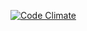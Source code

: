 [![Code Climate](https://codeclimate.com/github/samir1/elevator/badges/gpa.svg)](https://codeclimate.com/github/samir1/elevator)
